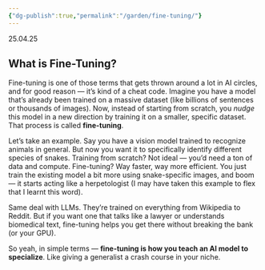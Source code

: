```yaml
---
{"dg-publish":true,"permalink":"/garden/fine-tuning/"}
---
```


25.04.25
## What is Fine-Tuning?

Fine-tuning is one of those terms that gets thrown around a lot in AI circles, and for good reason — it’s kind of a cheat code. Imagine you have a model that’s already been trained on a massive dataset (like billions of sentences or thousands of images). Now, instead of starting from scratch, you _nudge_ this model in a new direction by training it on a smaller, specific dataset. That process is called **fine-tuning**.

Let’s take an example. Say you have a vision model trained to recognize animals in general. But now you want it to specifically identify different species of snakes. Training from scratch? Not ideal — you’d need a ton of data and compute. Fine-tuning? Way faster, way more efficient. You just train the existing model a bit more using snake-specific images, and boom — it starts acting like a herpetologist (I may have taken this example to flex that I learnt this word).

Same deal with LLMs. They’re trained on everything from Wikipedia to Reddit. But if you want one that talks like a lawyer or understands biomedical text, fine-tuning helps you get there without breaking the bank (or your GPU).

So yeah, in simple terms — **fine-tuning is how you teach an AI model to specialize**. Like giving a generalist a crash course in your niche.
